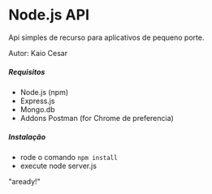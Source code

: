 Node.js API 
==========
Api simples de recurso para aplicativos de pequeno porte.

Autor: Kaio Cesar

##### Requisitos
- Node.js (npm)
- Express.js
- Mongo.db
- Addons Postman (for Chrome de preferencia)

##### Instalação
- rode o comando `npm install`
- execute node server.js  

"aready!"

